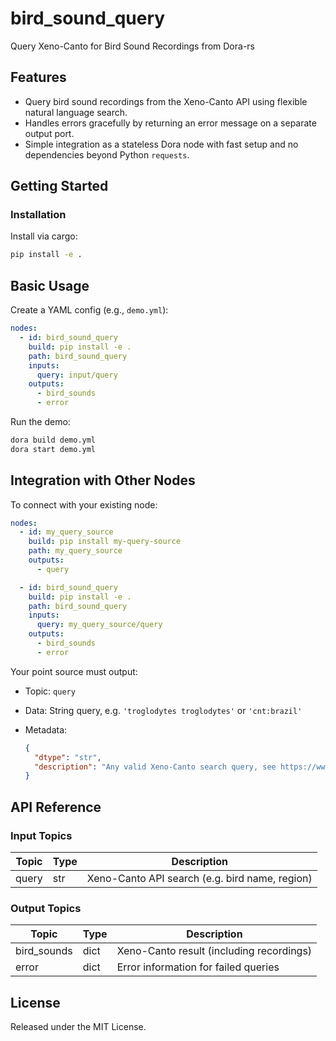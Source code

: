 # bird_sound_query

Query Xeno-Canto for Bird Sound Recordings from Dora-rs

## Features
- Query bird sound recordings from the Xeno-Canto API using flexible natural language search.
- Handles errors gracefully by returning an error message on a separate output port.
- Simple integration as a stateless Dora node with fast setup and no dependencies beyond Python `requests`.

## Getting Started

### Installation
Install via cargo:
```bash
pip install -e .
```

## Basic Usage

Create a YAML config (e.g., `demo.yml`):

```yaml
nodes:
  - id: bird_sound_query
    build: pip install -e .
    path: bird_sound_query
    inputs:
      query: input/query
    outputs:
      - bird_sounds
      - error
```

Run the demo:

```bash
dora build demo.yml
dora start demo.yml
```


## Integration with Other Nodes

To connect with your existing node:

```yaml
nodes:
  - id: my_query_source
    build: pip install my-query-source
    path: my_query_source
    outputs:
      - query

  - id: bird_sound_query
    build: pip install -e .
    path: bird_sound_query
    inputs:
      query: my_query_source/query
    outputs:
      - bird_sounds
      - error
```

Your point source must output:

* Topic: `query`
* Data: String query, e.g. `'troglodytes troglodytes'` or `'cnt:brazil'`
* Metadata:

  ```json
  {
    "dtype": "str",
    "description": "Any valid Xeno-Canto search query, see https://www.xeno-canto.org/help/search"
  }
  ```

## API Reference

### Input Topics

| Topic   | Type   | Description                                  |
| ------- | ------ | -------------------------------------------- |
| query   | str    | Xeno-Canto API search (e.g. bird name, region) |

### Output Topics

| Topic       | Type | Description                                 |
| ----------- | ---- | ------------------------------------------- |
| bird_sounds | dict | Xeno-Canto result (including recordings)    |
| error       | dict | Error information for failed queries        |


## License

Released under the MIT License.
